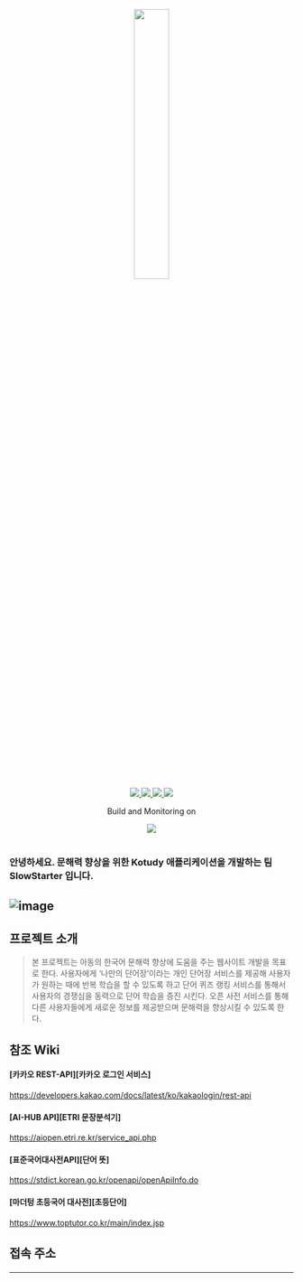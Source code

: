 <p align=center><img width="35%" src="https://user-images.githubusercontent.com/28853329/183432749-5acff973-a5be-4bf2-ac68-86d3ddd5b123.png"/><p/>
<p align=center>
<a href="https://www.npmjs.com/">
  <img src="https://img.shields.io/badge/build-pending-yellow?style=flat-square">
</a>
<a href="https://www.npmjs.com/">
<img src="https://img.shields.io/badge/npm-v8.1.2-blue?style=flat-square">
</a>
<a href="https://nextjs.org/">
<img src="https://img.shields.io/badge/next.js-v12.1.0-blue?style=flat-square">
</a>
<a href="https://nodejs.org/">
<img src="https://img.shields.io/badge/node.js-v16.13.2-blue?style=flat-square">
</a>
</p>
<p align=center>
Build and Monitoring on
</p>
<p align=center>
<a href="https://accordions.co.kr/">
<img src="https://user-images.githubusercontent.com/28720642/179758210-c724957e-c2a9-4c14-93da-973cb66bc774.png">
</a>
  </p>
  

# 
###               안녕하세요. 문해력 향상을 위한 Kotudy 애플리케이션을 개발하는 팀 SlowStarter 입니다.
## ![image](https://user-images.githubusercontent.com/28853329/179004765-6ae17bcc-0a17-4bbd-a41a-0cd60d7b24b7.png)


## 프로젝트 소개
> 본 프로젝트는 아동의 한국어 문해력 향상에 도움을 주는 웹사이트 개발을 목표로 한다. 사용자에게 ‘나만의 단어장’이라는 개인 단어장 서비스를 제공해 사용자가 원하는 때에 반복 학습을 할 수 있도록 하고 단어 퀴즈 랭킹 서비스를 통해서 사용자의 경쟁심을 동력으로 단어 학습을 증진 시킨다. 오픈 사전 서비스를 통해 다른 사용자들에게 새로운 정보를 제공받으며 문해력을 향상시킬 수 있도록 한다. 
## 참조 Wiki
#### [카카오 REST-API][카카오 로그인 서비스]
https://developers.kakao.com/docs/latest/ko/kakaologin/rest-api
#### [AI-HUB API][ETRI 문장분석기]
https://aiopen.etri.re.kr/service_api.php
#### [표준국어대사전API][단어 뜻]
https://stdict.korean.go.kr/openapi/openApiInfo.do
#### [마더텅 초등국어 대사전][초등단어]
https://www.toptutor.co.kr/main/index.jsp
## 접속 주소
####

---


